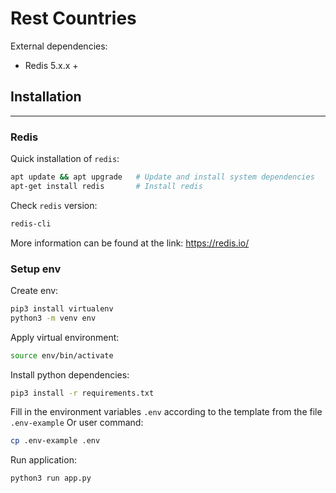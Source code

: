 # Rest Countries


External dependencies:

- Redis 5.x.x +


## Installation

---

### Redis

Quick installation of `redis`:

```bash
apt update && apt upgrade   # Update and install system dependencies
apt-get install redis       # Install redis
```

Check `redis` version:

```bash
redis-cli
```

More information can be found at the link: https://redis.io/

### Setup env

Create env:

```bash
pip3 install virtualenv
python3 -m venv env
```

Apply virtual environment:

```bash
source env/bin/activate
```

Install python dependencies:

```bash
pip3 install -r requirements.txt
```

Fill in the environment variables `.env` according to the template from the file `.env-example`
Or user command:

```bash
cp .env-example .env
```

Run application:

```bash
python3 run app.py
```
